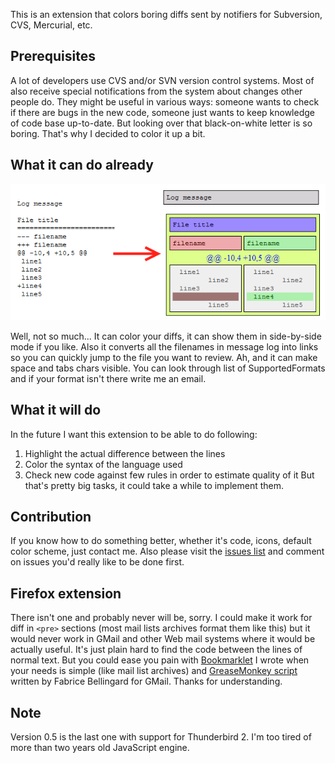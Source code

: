 This is an extension that colors boring diffs sent by notifiers for Subversion, CVS, Mercurial, etc.

## Prerequisites ##
A lot of developers use CVS and/or SVN version control systems. Most of also receive special notifications from the system about changes other people do. They might be useful in various ways: someone wants to check if there are bugs in the new code, someone just wants to keep knowledge of code base up-to-date. But looking over that black-on-white letter is so boring. That's why I decided to color it up a bit.
## What it can do already ##
![Transformation](transformation.png)

Well, not so much... It can color your diffs, it can show them in side-by-side mode if you like. Also it converts all the filenames in message log into links so you can quickly jump to the file you want to review. Ah, and it can make space and tabs chars visible.
You can look through list of SupportedFormats and if your format isn't there write me an email.
## What it will do ##
In the future I want this extension to be able to do following:
  1. Highlight the actual difference between the lines
  1. Color the syntax of the language used
  1. Check new code against few rules in order to estimate quality of it
But that's pretty big tasks, it could take a while to implement them.

## Contribution ##
If you know how to do something better, whether it's code, icons, default color scheme, just contact me. Also please visit the [issues list](https://github.com/jglick/colorediffs/issues) and comment on issues you'd really like to be done first.

## Firefox extension ##
There isn't one and probably never will be, sorry. I could make it work for diff in `<pre>` sections (most mail lists archives format them like this) but it would never work in GMail and other Web mail systems where it would be actually useful. It's just plain hard to find the code between the lines of normal text.
But you could ease you pain with [Bookmarklet](Bookmarklet.md) I wrote when your needs is simple (like mail list archives) and [GreaseMonkey script](http://userscripts.org/scripts/show/26684) written by Fabrice Bellingard for GMail. Thanks for understanding.

## Note ##
Version 0.5 is the last one with support for Thunderbird 2. I'm too tired of more than two years old JavaScript engine.
